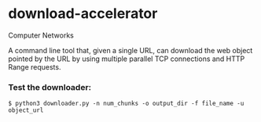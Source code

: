 # download-accelerator
Computer Networks

A command line tool that, given a single URL, can download the web object pointed by the URL by using multiple parallel TCP connections and HTTP Range requests.


### Test the downloader:
```
$ python3 downloader.py -n num_chunks -o output_dir -f file_name -u object_url
```
